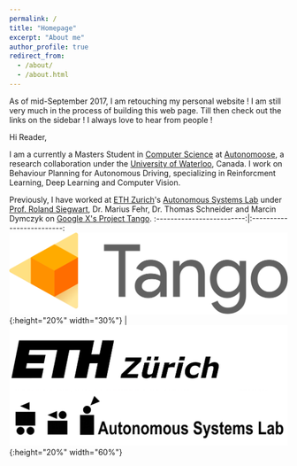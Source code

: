 ```yaml
---
permalink: /
title: "Homepage"
excerpt: "About me"
author_profile: true
redirect_from: 
  - /about/
  - /about.html
---
```


As of mid-September 2017, I am retouching my personal website !
I am still very much in the process of building this web page. Till then check out the links on the sidebar ! I always love to hear from people !

Hi Reader,

I am a currently a Masters Student in [Computer Science](https://cs.uwaterloo.ca/) at [Autonomoose](http://www.autonomoose.net/), a research collaboration under the [University of Waterloo](https://uwaterloo.ca/), Canada. I work on Behaviour Planning for Autonomous Driving, specializing in Reinforcment Learning, Deep Learning and Computer Vision.

Previously, I have worked at [ETH Zurich](https://www.ethz.ch/en.html)'s [Autonomous Systems Lab](http://www.asl.ethz.ch/) under [Prof. Roland Siegwart](http://www.asl.ethz.ch/the-lab/people/person-detail.html?persid=29981), Dr. Marius Fehr, Dr. Thomas Schneider and Marcin Dymczyk on [Google X's Project Tango](https://get.google.com/tango/).
:-------------------------:|:-------------------------:
![Tango_Logo](/files/tango-logo.svg){:height="20%" width="30%"} | ![ETH_ASL_LOGO](/files/eth_asl.jpg){:height="20%" width="60%"}
